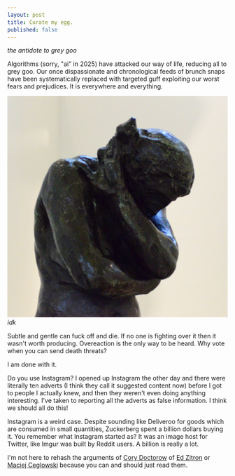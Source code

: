 ```yaml
---
layout: post
title: Curate my egg.
published: false
---
```


*the antidote to grey goo*

Algorithms (sorry, "ai" in 2025) have attacked our way of life, reducing all to grey goo. Our once dispassionate and chronological feeds of brunch snaps have been systematically replaced with targeted guff exploiting our worst fears and prejudices. It is everywhere and everything.

![Excel.](/public/img/noo.jpeg)
*idk*

Subtle and gentle can fuck off and die. If no one is fighting over it then it wasn't worth producing. Overeaction is the only way to be heard. Why vote when you can send death threats?<!--excerpt-end-->

I am done with it. 

Do you use Instagram? I opened up Instagram the other day and there were literally ten adverts (I think they call it suggested content now) before I got to people I actually knew, and then they weren't even doing anything interesting. I've taken to reporting all the adverts as false information. I think we should all do this!

Instagram is a weird case. Despite sounding like Deliveroo for goods which are consumed in small quantities, Zuckerberg spent a billion dollars buying it. You remember what Instagram started as? It was an image host for Twitter, like Imgur was built by Reddit users. A billion is really a lot.

I'm not here to rehash the arguments of [Cory Doctorow](https://pluralistic.net/2023/01/21/potemkin-ai/#hey-guys) of [Ed Zitron](https://www.wheresyoured.at/make-fun-of-them/) or [Maciej Ceglowski](https://idlewords.com/talks/) because you can and should just read them.

